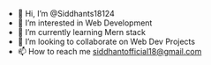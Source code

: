 - 👋 Hi, I’m @Siddhants18124
- 👀 I’m interested in Web Development
- 🌱 I’m currently learning Mern stack
- 💞️ I’m looking to collaborate on Web Dev Projects
- 📫 How to reach me siddhantofficial18@gmail.com

<!---
Siddhants18124/Siddhants18124 is a ✨ special ✨ repository because its `README.md` (this file) appears on your GitHub profile.
You can click the Preview link to take a look at your changes.
--->
